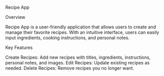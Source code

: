 Recipe App

Overview

Recipe App is a user-friendly application that allows users to create and manage their favorite recipes. With an intuitive interface, users can easily input ingredients, cooking instructions, and personal notes.

Key Features

Create Recipes: Add new recipes with titles, ingredients, instructions, personal notes, and images.
Edit Recipes: Update existing recipes as needed.
Delete Recipes: Remove recipes you no longer want.



